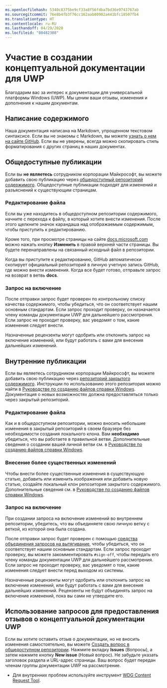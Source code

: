 ```yaml
---
ms.openlocfilehash: 5340c8375be9cf33a8f56fdba7bd36e9743767ab
ms.sourcegitcommit: 76e8b4fb3f76cc162aab80982a441bfc18507fb4
ms.translationtype: HT
ms.contentlocale: ru-RU
ms.lasthandoff: 04/29/2020
ms.locfileid: "80482308"
---
```

# <a name="contributing-to-uwp-conceptual-documentation"></a>Участие в создании концептуальной документации для UWP

Благодарим вас за интерес к документации для универсальной платформы Windows (UWP). Мы ценим ваши отзывы, изменения и дополнения к нашим документам.

## <a name="writing-content"></a>Написание содержимого

Наша документация написана на Markdown, упрощенном текстовом синтаксисе. Если вы не знакомы с Markdown, вы можете [узнать о нем на сайте GitHub](https://guides.github.com/features/mastering-markdown/). Если вы не уверены, всегда можно скопировать стиль форматирования с других страниц в наших документах.

## <a name="public-contributions"></a>Общедоступные публикации

Если вы **не являетесь** сотрудником корпорации Майкрософт, вы можете добавить свою публикацию через [общедоступный репозиторий содержимого](https://github.com/MicrosoftDocs/windows-uwp). Общедоступные публикации подходят для изменений и разъяснений к существующим страницам.

### <a name="editing-a-file"></a>Редактирование файла

Если вы уже находитесь в общедоступном репозитории содержимого, начните с перехода к файлу, в который хотите внести изменения. После этого щелкните значок карандаша над отображаемым содержимым, чтобы приступить к редактированию.

Кроме того, при просмотре страницы на сайте [docs.microsoft.com](https://docs.microsoft.com) можно нажать кнопку **Изменить** в правой верхней части страницы. Вы будете перенаправлены на связанный исходный файл в репозитории.

Когда вы приступите к редактированию, GitHub автоматически скопирует официальный репозиторий в личную учетную запись GitHub, где можно внести изменения. Когда все будет готово, отправьте запрос на возврат в ветвь **docs**.

### <a name="pull-requests"></a>Запрос на включение

После отправки запрос будет проверен по контрольному списку качества содержимого, чтобы убедиться, что он соответствует нашим основным стандартам. Если запрос проходит проверку, он назначается члену команды документации UWP для дальнейшего рассмотрения. Если запрос не проходит проверку, вас уведомят о том, какие изменения следует внести.

Назначенные рецензенты могут одобрить или отклонить запрос на включение изменений, или будут работать с вами для внесения дальнейших изменений.

## <a name="internal-contributions"></a>Внутренние публикации

Если вы являетесь сотрудником корпорации Майкрософт, вы можете добавить свою публикацию через [репозиторий закрытого содержимого](https://github.com/microsoftdocs/windows-uwp-pr). Инструкции по использованию этого репозитория можно найти в [Руководстве по созданию файлов справки Windows](https://review.docs.microsoft.com/windows-authoring-guide/uwp/?branch=master). Документация о новых возможностях должна предоставляться только через закрытый репозиторий.

### <a name="editing-a-file"></a>Редактирование файла

Как и в общедоступном репозитории, можно вносить небольшие изменения в закрытый репозиторий в своем браузере без необходимости создания локального клона. Вам **необходимо** убедиться, что вы работаете в правильной ветви. Дополнительные сведения о создании вашей личной ветви см. в [Руководстве по созданию файлов справки Windows](https://review.docs.microsoft.com/windows-authoring-guide/uwp/conceptual/branches?branch=master).

### <a name="making-substantial-changes"></a>Внесение более существенных изменений

Чтобы внести более существенные изменения в существующую статью, добавить или изменить изображения или добавить новую статью, создайте локальный клон репозитория закрытого содержимого. Дополнительные сведения см. в [Руководстве по созданию файлов справки Windows](https://review.docs.microsoft.com/windows-authoring-guide/uwp/conceptual/).

### <a name="pull-requests"></a>Запрос на включение

При создании запроса на включение изменений во внутреннем репозитории, убедитесь, что вы объединяете свою личную ветку с веткой, из которой она была создана.

После отправки запрос будет проверен с помощью [средства объединения запросов на вытягивание](https://review.docs.microsoft.com/help/contribute/prmerger-overview?branch=master), чтобы убедиться, что он соответствует нашим основным стандартам. Если запрос проходит проверку, вы можете закомментировать `#sign-off`, чтобы передать его члену команды документации UWP для дальнейшего рассмотрения. Если запрос не проходит проверку, вас уведомят о том, какие изменения следует внести перед выходом из системы.

Назначенные рецензенты могут одобрить или отклонить запрос на включение изменений, или будут работать с вами для внесения дальнейших изменений. Рецензенты не будут объединять запрос на включение изменений, пока вы сами не утвердите его.

## <a name="using-issues-to-provide-feedback-on-uwp-conceptual-documentation"></a>Использование запросов для предоставления отзывов о концептуальной документации UWP

Если вы хотите оставить отзыв о документации, но не вносить изменения самостоятельно, вы можете [Создать вопрос в общедоступном репозитории](https://github.com/MicrosoftDocs/windows-uwp/issues). Нажмите вкладку **Issues** (Вопросы), а затем нажмите кнопку **New issue** (Новый вопрос). Не забудьте указать заголовок раздела и URL-адрес страницы. Ваш вопрос будет передан членам группы документации UWP на рассмотрение.

* Для внутренних проблем используйте инструмент [WDG Content Request Tool](http://sesuw2-iis02a/WSCPubRequest/WindowsContentRequestTool.aspx).
